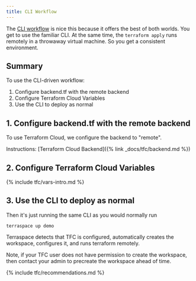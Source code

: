 ```yaml
---
title: CLI Workflow
---
```


The [CLI workflow](https://www.terraform.io/docs/tfc/run/cli.html) is nice this because it offers the best of both worlds. You get to use the familiar CLI. At the same time, the `terraform apply` runs remotely in a throwaway virtual machine. So you get a consistent environment.

## Summary

To use the CLI-driven workflow:

1. Configure backend.tf with the remote backend
2. Configure Terraform Cloud Variables
3. Use the CLI to deploy as normal

## 1. Configure backend.tf with the remote backend

To use Terraform Cloud, we configure the backend to "remote".

Instructions: [Terraform Cloud Backend]({% link _docs/tfc/backend.md %})

## 2. Configure Terraform Cloud Variables

{% include tfc/vars-intro.md %}

## 3. Use the CLI to deploy as normal

Then it's just running the same CLI as you would normally run

    terraspace up demo

Terraspace detects that TFC is configured, automatically creates the workspace, configures it, and runs terraform remotely.

Note, if your TFC user does not have permission to create the workspace, then contact your admin to precreate the workspace ahead of time.

{% include tfc/recommendations.md %}
